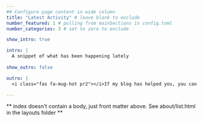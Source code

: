 ```yaml
---
## Configure page content in wide column
title: "Latest Activity" # leave blank to exclude
number_featured: 1 # pulling from mainSections in config.toml
number_categories: 3 # set to zero to exclude

show_intro: true

intro: |
  A snippet of what has been happening lately
  
show_outro: false

outro: |
  <i class="fas fa-mug-hot pr2"></i>If my blog has helped you, you can [buy me a coffee](https://ko-fi.com/)!

---
```


** index doesn't contain a body, just front matter above.
See about/list.html in the layouts folder **
